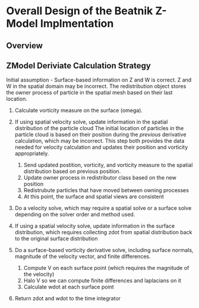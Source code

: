 # Overall Design of the Beatnik Z-Model Implmentation

## Overview



## ZModel Deriviate Calculation Strategy

Initial assumption - Surface-based information on Z and W is correct. Z and W in the spatial 
domain may be incorrect. The redistribution object stores the owner process of particle in the 
spatial mesh based on their last location. 

1. Calculate vorticity measure on the surface (omega).

1. If using spatial velocity solve, update information in the spatial distribution of the particle cloud
   The initial location of particles in the particle cloud is based on their position during the *previous*
   derivative calculation, which may be incorrect. This step both provides the data needed for velocity
   calculation and updates their position and vorticity appropriately.
   1. Send updated postition, vorticity, and vorticity measure to the spatial distribution based on 
     previous position.
   1. Update owner process in redistributor class based on the new position
   1. Redistrubute particles that have moved between owning processes
   1. At this point, the surface and spatial views are consistent

1. Do a velocity solve, which may require a spatial solve or a surface solve depending on the
   solver order and method used.

1. If using a spatial velocity solve, update information in the surface distribution, which 
   requires collecting zdot from spatial distribution back to the original surface distribution

1. Do a surface-based vorticity derivative solve, including surface normals, magnitude of the
   velocity vector, and finite differences.
   1. Compute V on each surface point (which requires the magnitude of the velocity)
   1. Halo V so we can compute finite differences and laplacians on it
   1. Calculate wdot at each surface point
 
1. Return zdot and wdot to the time integrator
